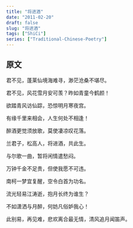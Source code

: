 ```yaml
---
title: "将进酒"
date: "2011-02-20"
draft: false
slug: "将进酒"
tags: ["ShiCi"]
series: ["Traditional-Chinese-Poetry"]
---
```


## 原文

君不见，蓬莱仙境海难寻，渺茫沧桑不堪尽。

君不见，风花雪月安可羡？昨如青童今鹤颜！

欲踏青风访仙踪，恐惊明月寒夜宫。

有缘千里来相会，人生何处不相逢！

醉酒更觉须放歌，莫使凄凉叹花落。

兰君子，松高人，将进酒，共此生。

与尔歌一曲，暂将闲情遣愁闷。

万钟千金不足贵，但使我愿不可违。

南柯一梦宜复醒，空令白首为功名。

流光轻易江涛逝，抱月长终为谁生？

不如潇洒与月醉，何妨凡俗妒我心！

­­­此别易，再见难，悲欢离合最无情，清风追月闻笛声。
